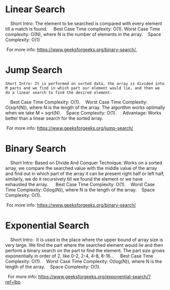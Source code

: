  
# Linear Search
    Short Intro: The element to be searched is compared with every element till a match is found.
   
    Best Case Time complexity: O(1).
    Worst Case Time complexity: O(N), where N is the number of elements in the array.    
    Space Complexity: O(1)
    
 For more info: https://www.geeksforgeeks.org/binary-search/ 
 
# Jump Search    
    Short Intro: It is performed on sorted data, the array is divided into M parts and we find in which part our element would lie, and then we do a linear search to find the desired element.
    
    Best Case Time Complexity: O(1).    
    Worst Case Time Complexity: O(sqrt(N)), where N is the length of the array. The algorithm works optimally when we take M = sqrt(N).    
    Space Complexity: O(1).
    Advantage: Works better than a linear search for the sorted array.
    
 For more info: https://www.geeksforgeeks.org/jump-search/
 
# Binary Search
    Short Intro: Based on Divide And Conquer Technique. Works on a sorted array, we compare the searched value with the middle value of the array and find out in which part of the array it can be present right half or left half, similarly, we do it recursively till we found the element or we have exhausted the array. 
    
    Best Case Time Complexity: O(1).   
    Worst Case Time Complexity: O(log(N)), where N is the length of the array.    
    Space Complexity: O(1).
    
 For more info: https://www.geeksforgeeks.org/binary-search/
 
# Exponential Search
    Short Intro:  It is used in the place where the upper bound of array size is very large. We find the part where the searched element would lie and then perform a binary search on the part to find the element. The part size grows exponentially in order of 2, like 0-2, 2-4, 4-8, 8-16...
    Best Case Time Complexity: O(1).    
    Worst Case Time Complexity: O(log(N)), where N is the length of the array.    
    Space Complexity: O(1).
    
  For more info: https://www.geeksforgeeks.org/exponential-search/?ref=lbp
